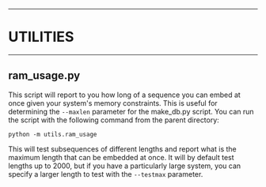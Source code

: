 **************************************************************************************************************
# UTILITIES
**************************************************************************************************************

## ram_usage.py

This script will report to you how long of a sequence you can embed at once given your system's memory constraints. This is useful for determining the `--maxlen` parameter for the make_db.py script. You can run the script with the following command from the parent directory:

```
python -m utils.ram_usage
```

This will test subsequences of different lengths and report what is the maximum length that can be embedded at once. It will by default test lengths up to 2000, but if you have a particularly large system, you can specify a larger length to test with the `--testmax` parameter.